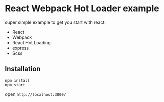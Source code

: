 # React Webpack Hot Loader example
super simple example to get you start with react:
* React
* Webpack
* React Hot Loading
* express
* Scss

## Installation
```
npm install
npm start
```
open `http://localhost:3000/`

